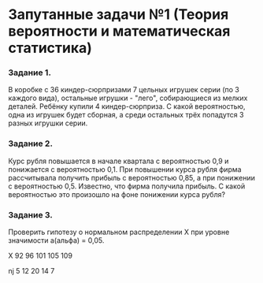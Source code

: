 # Запутанные задачи №1 (Теория вероятности и математическая статистика)

### Задание 1.
В коробке с 36 киндер-сюрпризами 7 цельных игрушек серии (по 3 каждого вида), остальные игрушки - "лего", собирающиеся из мелких деталей. Ребёнку купили 4 киндер-сюрприза. С какой вероятностью, одна из игрушек будет сборная, а среди остальных трёх попадутся 3 разных игрушки серии.

### Задание 2.
Курс рубля повышается в начале квартала с вероятностью 0,9 и понижается с вероятностью 0,1. При повышении курса рубля фирма рассчитывала получить прибыль с вероятностью 0,85, а при понижении с вероятностью 0,5. Известно, что фирма получила прибыль. С какой вероятностью это произошло на фоне понижении курса рубля?

### Задание 3.
Проверить гипотезу о нормальном распределении X при уровне значимости а(альфа) = 0,05.

Х 92 96 101 105 109

nj 5 12 20 14 7
